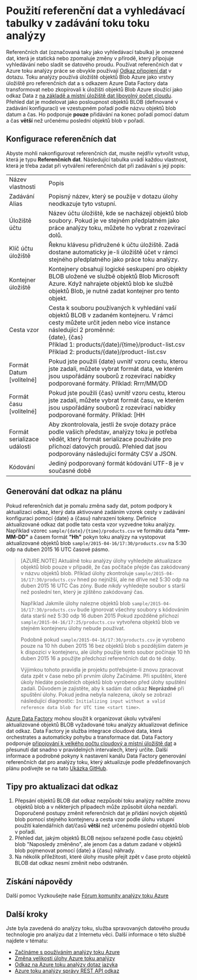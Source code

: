 <properties
    pageTitle="Použití referenční dat a vyhledávací tabulky v toku analýzy | Microsoft Azure"
    description="Použití referenčních dat v dotazu toku analýzy"
    keywords="Vyhledávací tabulka v relaci referenčních dat"
    services="stream-analytics"
    documentationCenter=""
    authors="jeffstokes72"
    manager="jhubbard"
    editor="cgronlun"/>

<tags
    ms.service="stream-analytics"
    ms.devlang="na"
    ms.topic="article"
    ms.tgt_pltfrm="na"
    ms.workload="data-services"
    ms.date="09/26/2016"
    ms.author="jeffstok"/>

# <a name="using-reference-data-or-lookup-tables-in-a-stream-analytics-input-stream"></a>Použití referenční dat a vyhledávací tabulky v zadávání toku toku analýzy

Referenčních dat (označovaná taky jako vyhledávací tabulka) je omezené dat, která je statická nebo zpomaluje změny v přírodě, který připojuje vyhledávání nebo sladit se datového proudu. Používat referenčních dat v Azure toku analýzy práce se obvykle používají [Odkaz připojení dat](https://msdn.microsoft.com/library/azure/dn949258.aspx) v dotazu. Toku analýzy používá úložiště objektů Blob Azure jako vrstvy úložiště pro referenčních dat a s odkazem Azure Data Factory data transformovat nebo zkopírovali k úložišti objektů Blob Azure sloužící jako odkaz Data z [na základě a místní úložiště dat libovolný počet cloudu](../data-factory/data-factory-data-movement-activities.md). Přehled dat je modelovat jako posloupnost objektů BLOB (definované v zadávání konfiguraci) ve vzestupném pořadí podle názvu objektů blob datum a čas. Ho podporuje **pouze** přidávání na konec pořadí pomocí datum a čas **větší** než určenému poslední objektů blob v pořadí.

## <a name="configuring-reference-data"></a>Konfigurace referenčních dat

Abyste mohli nakonfigurovat referenčních dat, musíte nejdřív vytvořit vstup, která je typu **Referenčních dat**. Následující tabulka uvádí každou vlastnost, která je třeba zadat při vytváření referenčních dat při zadávání s její popis:

<table>
<tbody>
<tr>
<td>Název vlastnosti</td>
<td>Popis</td>
</tr>
<tr>
<td>Zadávání Alias</td>
<td>Popisný název, který se použije v dotazu úlohy neodkazuje tyto vstupní.</td>
</tr>
<tr>
<td>Úložiště účtu</td>
<td>Název účtu úložiště, kde se nacházejí objektů blob soubory. Pokud je ve stejném předplatném jako práce analýzy toku, můžete ho vybrat z rozevírací dolů.</td>
</tr>
<tr>
<td>Klíč účtu úložiště</td>
<td>Řeknu klávesu přidružené k účtu úložiště. Zadá dostane automaticky je-li úložiště účet v rámci stejného předplatného jako práce toku analýzy.</td>
</tr>
<tr>
<td>Kontejner úložiště</td>
<td>Kontejnery obsahují logické seskupení pro objekty BLOB uložené ve službě objektů Blob Microsoft Azure. Když nahrajete objektů blob ke službě objektů Blob, je nutné zadat kontejner pro tento objekt.</td>
</tr>
<tr>
<td>Cesta vzor</td>
<td>Cesta k souboru používaných k vyhledání vaší objektů BLOB v zadaném kontejneru. V rámci cesty můžete určit jeden nebo více instance následující 2 proměnné:<BR>{date}, {čas}<BR>Příklad 1: products/{date}/{time}/product-list.csv<BR>Příklad 2: products/{date}/product-list.csv
</tr>
<tr>
<td>Formát Datum [volitelné]</td>
<td>Pokud jste použili {date} uvnitř vzoru cestu, kterou jste zadali, můžete vybrat formát data, ve kterém jsou uspořádány souborů z rozevírací nabídky podporované formáty. Příklad: Rrrr/MM/DD</td>
</tr>
<tr>
<td>Formát času [volitelné]</td>
<td>Pokud jste použili {čas} uvnitř vzoru cestu, kterou jste zadali, můžete vybrat formát času, ve kterém jsou uspořádány souborů z rozevírací nabídky podporované formáty. Příklad: [HH</td>
</tr>
<tr>
<td>Formát serializace události</td>
<td>Aby zkontrolovala, jestli že svoje dotazy práce podle vašich představ, analýzy toku je potřeba vědět, který formát serializace používáte pro příchozí datových proudů. Přehled dat jsou podporovány následující formáty CSV a JSON.</td>
</tr>
<tr>
<td>Kódování</td>
<td>Jediný podporovaný formát kódování UTF-8 je v současné době</td>
</tr>
</tbody>
</table>

## <a name="generating-reference-data-on-a-schedule"></a>Generování dat odkaz na plánu

Pokud referenčních dat je pomalu změna sady dat, potom podpory k aktualizaci odkaz, který data aktivované zadáním vzorek cesty v zadávání konfiguraci pomocí {date} a {času} nahrazení tokeny. Definice aktualizované odkaz dat podle tato cesta vzor vyzvedne toku analýzy. Například vzorec `sample/{date}/{time}/products.csv` ve formátu data **"rrrr-MM-DD"** a časem formát **"Hh"** pokyn toku analýzy na vystopovat aktualizované objektů blob `sample/2015-04-16/17:30/products.csv` na 5:30 odp na duben 2015 16 UTC časové pásmo.

> [AZURE.NOTE] Aktuálně toku analýzy úlohy vyhledejte aktualizace objektů blob pouze v případě, že čas počítače přejde čas zakódovaný v názvu objektů blob. Příklad úlohy zkontroluje `sample/2015-04-16/17:30/products.csv` hned po nejnižší, ale ne dříve než 5:30 odp na duben 2015 16 UTC Čas zóny. Bude *nikdy* vyhledejte soubor s starší než poslední ten, který je zjištěno zakódovaný čas.
> 
> Například Jakmile úlohy nalezne objektů blob `sample/2015-04-16/17:30/products.csv` bude ignorovat všechny soubory s kódováním data starší než 5:30 odp 16 duben 2015 Pokud zpožděné příchozí `sample/2015-04-16/17:25/products.csv` vytvořena objektů blob ve stejném kontejneru úlohy nebude používat.
> 
> Podobně pokud `sample/2015-04-16/17:30/products.csv` je vyrobeno pouze na 10 hh duben 2015 16 bez objektů blob s pozdějším datem je k dispozici v kontejneru, ale úlohy použije tento soubor počínaje 10 hh duben 2015 16 a použijte předchozí referenčních dat do té doby.
> 
> Výjimkou tohoto pravidla je projektu potřebujete-li znovu zpracovat data zpět v čase nebo při prvním úlohy Začínáme. Při spuštění, které úkoly hledáte posledních objektů blob vyrobeno před úlohy spuštění zadali. Důvodem je zajistěte, aby k sadám dat odkaz **Neprázdné** při spuštění úlohy. Pokud jedna nebyla nalezena, úkoly se zobrazí následující diagnostic: `Initializing input without a valid reference data blob for UTC time <start time>`.


[Azure Data Factory](https://azure.microsoft.com/documentation/services/data-factory/) mohou sloužit k organizovat úkolu vytváření aktualizované objektů BLOB vyžadované toku analýzy aktualizovat definice dat odkaz. Data Factory je služba integrace cloudové data, která orchestrates a automaticky pohybu a transformace dat. Data Factory podporuje [připojování k velkého počtu cloudový a místní úložiště dat](../data-factory/data-factory-data-movement-activities.md) a přesunutí dat snadno v pravidelných intervalech, který určíte. Další informace a podrobné pokyny k nastavení kanálu Data Factory generování referenčních dat pro analýzy toku, který aktualizuje podle předdefinovaných plánu podívejte se na tato [Ukázka GitHub](https://github.com/Azure/Azure-DataFactory/tree/master/Samples/ReferenceDataRefreshForASAJobs).

## <a name="tips-on-refreshing-your-reference-data"></a>Tipy pro aktualizaci dat odkaz ##

1. Přepsání objektů BLOB dat odkaz nezpůsobí toku analýzy načtěte znovu objektů blob a v některých případech může způsobit úloha nezdaří. Doporučené postupy změnit referenčních dat je přidání nových objektů blob pomocí stejného kontejneru a cesta vzor podle úlohu vstupní použití kalendářních dat/časů **větší** než určenému poslední objektů blob v pořadí.
2.  Přehled dat, jakým objektů BLOB nejsou seřazené podle času objektů blob "Naposledy změněno", ale jenom čas a datum zadané v objektů blob pojmenovat pomocí {date} a {času} náhrady.
3.  Na několik příležitosti, které úlohy musíte přejít zpět v čase proto objektů BLOB dat odkaz nesmí změnit nebo odstraněn.

## <a name="get-help"></a>Získání nápovědy
Další pomoc Vyzkoušejte naše [Fórum komunity analýzy toku Azure](https://social.msdn.microsoft.com/Forums/en-US/home?forum=AzureStreamAnalytics)

## <a name="next-steps"></a>Další kroky
Jste byla zavedená do analýzy toku, služba spravovaných datového proudu technologie pro analýzu dat z Internetu věci. Další informace o této službě najdete v tématu:

- [Začínáme s používáním analýzy toku Azure](stream-analytics-get-started.md)
- [Změna velikosti úlohy Azure toku analýzy](stream-analytics-scale-jobs.md)
- [Odkaz na Azure toku analýzy dotaz jazyka](https://msdn.microsoft.com/library/azure/dn834998.aspx)
- [Azure toku analýzy správy REST API odkaz](https://msdn.microsoft.com/library/azure/dn835031.aspx)

<!--Link references-->
[stream.analytics.developer.guide]: ../stream-analytics-developer-guide.md
[stream.analytics.scale.jobs]: stream-analytics-scale-jobs.md
[stream.analytics.introduction]: stream-analytics-introduction.md
[stream.analytics.get.started]: stream-analytics-get-started.md
[stream.analytics.query.language.reference]: http://go.microsoft.com/fwlink/?LinkID=513299
[stream.analytics.rest.api.reference]: http://go.microsoft.com/fwlink/?LinkId=517301
